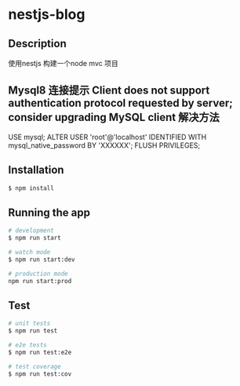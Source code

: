 # nestjs-blog

## Description

使用nestjs 构建一个node mvc 项目

## Mysql8 连接提示 Client does not support authentication protocol requested by server; consider upgrading MySQL client 解决方法
 USE mysql;
ALTER USER 'root'@'localhost' IDENTIFIED WITH mysql_native_password BY 'XXXXXX';
FLUSH PRIVILEGES;

## Installation

```bash
$ npm install
```

## Running the app

```bash
# development
$ npm run start

# watch mode
$ npm run start:dev

# production mode
npm run start:prod
```

## Test

```bash
# unit tests
$ npm run test

# e2e tests
$ npm run test:e2e

# test coverage
$ npm run test:cov
```

